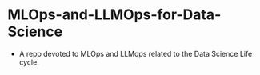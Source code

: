 # MLOps-and-LLMOps-for-Data-Science
* A repo devoted to MLOps and LLMops related to the Data Science Life cycle.


